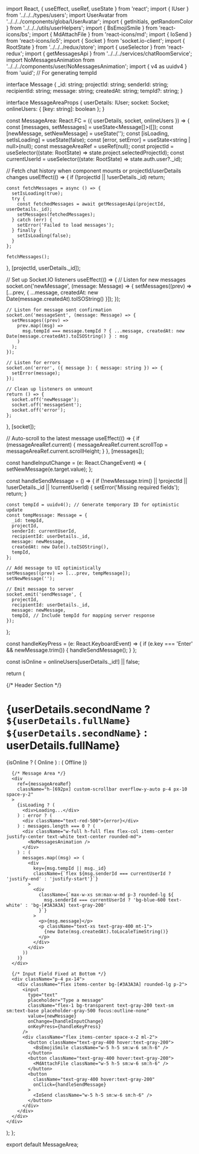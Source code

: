 import React, { useEffect, useRef, useState } from 'react';
import { IUser } from '../../../types/users';
import UserAvatar from '../../../components/globa/UserAvatar';
import { getInitials, getRandomColor } from '../../../utils/userHelpers';
import { BsEmojiSmile } from 'react-icons/bs';
import { MdAttachFile } from 'react-icons/md';
import { IoSend } from 'react-icons/io5';
import { Socket } from 'socket.io-client';
import { RootState } from '../../../redux/store';
import { useSelector } from 'react-redux';
import { getMessagesApi } from '../../../services/chatRoomService';
import NoMessagesAnimation from '../../../components/user/NoMessagesAnimation';
import { v4 as uuidv4 } from 'uuid'; // For generating tempId

interface Message {
  _id: string;
  projectId: string;
  senderId: string;
  recipientId: string;
  message: string;
  createdAt: string;
  tempId?: string;
}

interface MessageAreaProps {
  userDetails: IUser;
  socket: Socket;
  onlineUsers: { [key: string]: boolean };
}

const MessageArea: React.FC<MessageAreaProps> = ({ userDetails, socket, onlineUsers }) => {
  const [messages, setMessages] = useState<Message[]>([]);
  const [newMessage, setNewMessage] = useState('');
  const [isLoading, setIsLoading] = useState(false);
  const [error, setError] = useState<string | null>(null);
  const messageAreaRef = useRef<HTMLDivElement>(null);
  const projectId = useSelector((state: RootState) => state.project.selectedProjectId);
  const currentUserId = useSelector((state: RootState) => state.auth.user?._id);

  // Fetch chat history when component mounts or projectId/userDetails changes
  useEffect(() => {
    if (!projectId || !userDetails._id) return;

    const fetchMessages = async () => {
      setIsLoading(true);
      try {
        const fetchedMessages = await getMessagesApi(projectId, userDetails._id);
        setMessages(fetchedMessages);
      } catch (err) {
        setError('Failed to load messages');
      } finally {
        setIsLoading(false);
      }
    };

    fetchMessages();
  }, [projectId, userDetails._id]);

  // Set up Socket.IO listeners
  useEffect(() => {
    // Listen for new messages
    socket.on('newMessage', (message: Message) => {
      setMessages((prev) => [...prev, { ...message, createdAt: new Date(message.createdAt).toISOString() }]);
    });

    // Listen for message sent confirmation
    socket.on('messageSent', (message: Message) => {
      setMessages((prev) =>
        prev.map((msg) =>
          msg.tempId === message.tempId ? { ...message, createdAt: new Date(message.createdAt).toISOString() } : msg
        )
      );
    });

    // Listen for errors
    socket.on('error', ({ message }: { message: string }) => {
      setError(message);
    });

    // Clean up listeners on unmount
    return () => {
      socket.off('newMessage');
      socket.off('messageSent');
      socket.off('error');
    };
  }, [socket]);

  // Auto-scroll to the latest message
  useEffect(() => {
    if (messageAreaRef.current) {
      messageAreaRef.current.scrollTop = messageAreaRef.current.scrollHeight;
    }
  }, [messages]);

  const handleInputChange = (e: React.ChangeEvent<HTMLInputElement>) => {
    setNewMessage(e.target.value);
  };

  const handleSendMessage = () => {
    if (!newMessage.trim() || !projectId || !userDetails._id || !currentUserId) {
      setError('Missing required fields');
      return;
    }

    const tempId = uuidv4(); // Generate temporary ID for optimistic update
    const tempMessage: Message = {
      _id: tempId,
      projectId,
      senderId: currentUserId,
      recipientId: userDetails._id,
      message: newMessage,
      createdAt: new Date().toISOString(),
      tempId,
    };

    // Add message to UI optimistically
    setMessages((prev) => [...prev, tempMessage]);
    setNewMessage('');

    // Emit message to server
    socket.emit('sendMessage', {
      projectId,
      recipientId: userDetails._id,
      message: newMessage,
      tempId, // Include tempId for mapping server response
    });
  };

  const handleKeyPress = (e: React.KeyboardEvent<HTMLInputElement>) => {
    if (e.key === 'Enter' && newMessage.trim()) {
      handleSendMessage();
    }
  };

  const isOnline = onlineUsers[userDetails._id!] || false;

  return (
    <div className="flex-1 w-full bg-[#202020] flex flex-col">
      {/* Header Section */}
      <div className="px-4 py-3 border-b border-[#2E2E2E] flex items-center">
        <UserAvatar
          user={userDetails}
          getRandomColor={getRandomColor}
          getInitials={getInitials}
          width={10}
          height={10}
        />
        <div className="flex flex-col ml-2">
          <h1 className="text-gray-300 font-semibold">
            {userDetails.secondName
              ? `${userDetails.fullName} ${userDetails.secondName}`
              : userDetails.fullName}
          </h1>
          <p className="text-gray-500 text-xs capitalize">
            {isOnline ? (
              <span className="text-green-500">Online</span>
            ) : (
              <span className="text-red-500">Offline</span>
            )}
          </p>
        </div>
      </div>

      {/* Message Area */}
      <div
        ref={messageAreaRef}
        className="h-[692px] custom-scrollbar overflow-y-auto p-4 px-10 space-y-2"
      >
        {isLoading ? (
          <div>Loading...</div>
        ) : error ? (
          <div className="text-red-500">{error}</div>
        ) : messages.length === 0 ? (
          <div className="w-full h-full flex flex-col items-center justify-center text-white text-center rounded-md">
            <NoMessagesAnimation />
          </div>
        ) : (
          messages.map((msg) => (
            <div
              key={msg.tempId || msg._id}
              className={`flex ${msg.senderId === currentUserId ? 'justify-end' : 'justify-start'}`}
            >
              <div
                className={`max-w-xs sm:max-w-md p-3 rounded-lg ${
                  msg.senderId === currentUserId ? 'bg-blue-600 text-white' : 'bg-[#3A3A3A] text-gray-200'
                }`}
              >
                <p>{msg.message}</p>
                <p className="text-xs text-gray-400 mt-1">
                  {new Date(msg.createdAt).toLocaleTimeString()}
                </p>
              </div>
            </div>
          ))
        )}
      </div>

      {/* Input Field Fixed at Bottom */}
      <div className="p-4 px-14">
        <div className="flex items-center bg-[#3A3A3A] rounded-lg p-2">
          <input
            type="text"
            placeholder="Type a message"
            className="flex-1 bg-transparent text-gray-200 text-sm sm:text-base placeholder-gray-500 focus:outline-none"
            value={newMessage}
            onChange={handleInputChange}
            onKeyPress={handleKeyPress}
          />
          <div className="flex items-center space-x-2 ml-2">
            <button className="text-gray-400 hover:text-gray-200">
              <BsEmojiSmile className="w-5 h-5 sm:w-6 sm:h-6" />
            </button>
            <button className="text-gray-400 hover:text-gray-200">
              <MdAttachFile className="w-5 h-5 sm:w-6 sm:h-6" />
            </button>
            <button
              className="text-gray-400 hover:text-gray-200"
              onClick={handleSendMessage}
            >
              <IoSend className="w-5 h-5 sm:w-6 sm:h-6" />
            </button>
          </div>
        </div>
      </div>
    </div>
  );
};

export default MessageArea;